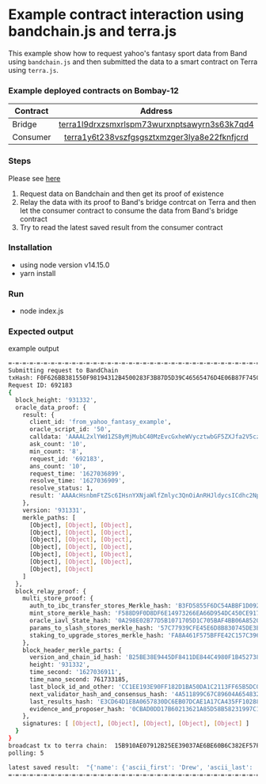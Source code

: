 # Example contract interaction using bandchain.js and terra.js

This example show how to request yahoo's fantasy sport data from Band using `bandchain.js` and then submitted the data to a smart contract on Terra using `terra.js`.

### Example deployed contracts on Bombay-12

| Contract |      Address      |
|----------|:-------------:|
| Bridge   | [terra1l9drxzsmxrlspm73wurxnptsawyrn3s63k7qd4](https://finder.terra.money/testnet/address/terra1l9drxzsmxrlspm73wurxnptsawyrn3s63k7qd4) |
| Consumer | [terra1y6t238vszfgsgsztxmzger3lya8e22fknfjcrd](https://finder.terra.money/testnet/address/terra1y6t238vszfgsgsztxmzger3lya8e22fknfjcrd) |

### Steps

Please see [here](index.js#L193-L207)

1. Request data on Bandchain and then get its proof of existence
2. Relay the data with its proof to Band's bridge contrcat on Terra and then let the consumer contract to consume the data from Band's bridge contract
3. Try to read the latest saved result from the consumer contract

### Installation

- using node version v14.15.0
- yarn install

### Run

- node index.js

### Expected output

example output

```sh
=-=-=-=-=-=-=-=-=-=-=-=-=-=-=-=-=-=-=-=-=-=-=-=-=-=-=-=-=-=-=-=-=-=-=-=-=-=-=
Submitting request to BandChain
txHash: F0F626BB381550F98194312B4500283F3B87D5D39C46565476D4E06B87F74505
Request ID: 692183
{
  block_height: '931332',
  oracle_data_proof: {
    result: {
      client_id: 'from_yahoo_fantasy_example',
      oracle_script_id: '50',
      calldata: 'AAAAL2xlYWd1ZS8yMjMubC40MzEvcGxheWVycztwbGF5ZXJfa2V5cz0yMjMucC41NDc5AAAAHWxlYWd1ZSwxLHBsYXllcnMsMCxwbGF5ZXIsMCwy',
      ask_count: '10',
      min_count: '8',
      request_id: '692183',
      ans_count: '10',
      request_time: '1627036899',
      resolve_time: '1627036909',
      resolve_status: 1,
      result: 'AAAAcHsnbmFtZSc6IHsnYXNjaWlfZmlyc3QnOiAnRHJldycsICdhc2NpaV9sYXN0JzogJ0JyZWVzJywgJ2ZpcnN0JzogJ0RyZXcnLCAnZnVsbCc6ICdEcmV3IEJyZWVzJywgJ2xhc3QnOiAnQnJlZXMnfX0='
    },
    version: '931331',
    merkle_paths: [
      [Object], [Object], [Object],
      [Object], [Object], [Object],
      [Object], [Object], [Object],
      [Object], [Object], [Object],
      [Object], [Object], [Object],
      [Object], [Object], [Object],
      [Object], [Object]
    ]
  },
  block_relay_proof: {
    multi_store_proof: {
      auth_to_ibc_transfer_stores_Merkle_hash: 'B3FD5855F6DC54ABBF1D09233AAA7BBFC2B375942F81DA3900CFADC92CCB9A29',
      mint_store_merkle_hash: 'F588D9F0D8DF6E14973266EA66D954DC450CE9178740BDA1355610793164FEA9',
      oracle_iavl_State_hash: '0A298E02B77D5B1071705D1C705BAF4BB06A852074A30C7BA83C3029501CBFC4',
      params_to_slash_stores_merkle_hash: '57C77939CFE45E6D8B830745DE3E74C2FE189DEFA96EFAF66108F88C98566A85',
      staking_to_upgrade_stores_merkle_hash: 'FA8A461F575BFFE42C157C3966189FC4987BCF4C8D614D741BB36A0F5E311FF7'
    },
    block_header_merkle_parts: {
      version_and_chain_id_hash: 'B25BE38E9445DF8411DE844C4980F1B452738BFC815BF71F49A378D3B00FF1C1',
      height: '931332',
      time_second: '1627036911',
      time_nano_second: 761733185,
      last_block_id_and_other: 'CC1EE193E90FF182D1BA50DA1C2113FF65B5DC04C2C767D374B95BDB7FA859B3',
      next_validator_hash_and_consensus_hash: '4A511899C67C89604A654832B79FAD2B2DAA53B94CCBCE2C090CD9BF6CBFD4E2',
      last_results_hash: 'E3CD64D1E8A0657830DC6EB07DCAE1A17CA435FF1028811CA55C2CBCDE403E4A',
      evidence_and_proposer_hash: '0CBAD0DD17B60213621A85D58B58231997C19E43D5D4A2D5CBE8A33CD5D6ADC8'
    },
    signatures: [ [Object], [Object], [Object], [Object], [Object] ]
  }
}
broadcast tx to terra chain:  15B910AE07912B25EE39037AE6BE60B6C382EF57FFDE7A035F38A116E6C7D737
polling: 5

latest saved result:  "{'name': {'ascii_first': 'Drew', 'ascii_last': 'Brees', 'first': 'Drew', 'full': 'Drew Brees', 'last': 'Brees'}}"
=-=-=-=-=-=-=-=-=-=-=-=-=-=-=-=-=-=-=-=-=-=-=-=-=-=-=-=-=-=-=-=-=-=-=-=-=-=-=
```